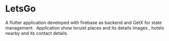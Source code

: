 # LetsGo
A flutter application developed with firebase as backend and GetX for state management . Application show toruist places and its details images , hotels nearby and its contact details.
